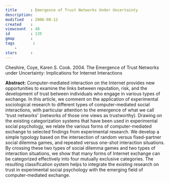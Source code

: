 ```yaml
---
title      : Emergence of Trust Networks Under Uncertainty
description: 
modified   : 2006-08-12
created    : 
viewcount  : 48
id         : 135
gmap       : 
tags        :
    - 
stars      : 
---
```


Cheshire, Coye, Karen S. Cook. 2004. The Emergence of Trust Networks under Uncertainty: Implications for Internet Interactions



**Abstract:** Computer-mediated interaction on the Internet provides new opportunities to examine the links between reputation, risk, and the development of trust between individuals who engage in various types of exchange. In this article, we comment on the application of experimental sociological research to different types of computer-mediated social interactions, with particular attention to the emergence of what we call 'trust networks' (networks of those one views as trustworthy). Drawing on the existing categorization systems that have been used in experimental social psychology, we relate the various forms of computer-mediated exchange to selected findings from experimental research. We develop a simple typology based on the intersection of random versus fixed-partner social dilemma games, and repeated versus one-shot interaction situations. By crossing these two types of social dilemma games and two types of interaction situations, we show that many forms of Internet exchange can be categorized effectively into four mutually exclusive categories. The resulting classification system helps to integrate the existing research on trust in experimental social psychology with the emerging field of computer-mediated exchange.

